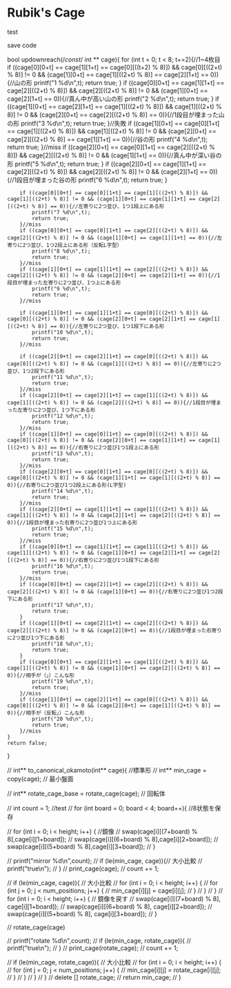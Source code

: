 # Rubik's Cage

test

save code

bool updownreach(/*const*/ int ** cage){
    for (int t = 0; t < 8; t+=2){//1~4枚目
        if ((cage[0][0+t] == cage[1][1+t] == cage[0][((t+2) % 8)]) && cage[0][((2+t) % 8)] != 0 && (cage[1][0+t] == cage[1][((2+t) % 8)] == cage[2][1+t] == 0)){//山の形
            printf("1 %d\n",t);
            return true;
        }
        if ((cage[0][0+t] == cage[1][1+t] == cage[2][((2+t) % 8)]) && cage[2][((2+t) % 8)] != 0 && (cage[1][0+t] == cage[2][1+t] == 0)){//真ん中が高い山の形
            printf("2 %d\n",t);
            return true;
        }
        if ((cage[1][0+t] == cage[2][1+t] == cage[1][((2+t) % 8)]) && cage[1][((2+t) % 8)] != 0 && (cage[2][0+t] == cage[2][((2+t) % 8)]  == 0)){//1段目が埋まった山の形
            printf("3 %d\n",t);
            return true;
        }//失敗
        if ((cage[1][0+t] == cage[0][1+t] == cage[1][((2+t) % 8)]) && cage[1][((2+t) % 8)] != 0 && (cage[2][0+t] == cage[2][((2+t) % 8)] == cage[1][1+t] == 0)){//谷の形
            printf("4 %d\n",t);
            return true;
        }//miss
        if ((cage[2][0+t] == cage[0][1+t] == cage[2][((2+t) % 8)]) && cage[2][((2+t) % 8)] != 0 && (cage[1][1+t] == 0)){//真ん中が深い谷の形
            printf("5 %d\n",t);
            return true;
        }
        if ((cage[2][0+t] == cage[1][1+t] == cage[2][((2+t) % 8)]) && cage[2][((2+t) % 8)] != 0 && (cage[2][1+t] == 0)){//1段目が埋まった谷の形
            printf("6 %d\n",t);
            return true;
        }

        if ((cage[0][0+t] == cage[0][1+t] == cage[1][((2+t) % 8)]) && cage[1][((2+t) % 8)] != 0 && (cage[1][0+t] == cage[1][1+t] == cage[2][((2+t) % 8)] == 0)){//左寄りに2つ並び、1つ1段上にある形
            printf("7 %d\n",t);
            return true;
        }//miss
        if ((cage[0][0+t] == cage[0][1+t] == cage[2][((2+t) % 8)]) && cage[2][((2+t) % 8)] != 0 && (cage[1][0+t] == cage[1][1+t] == 0)){//左寄りに2つ並び、1つ2段上にある形（反転L字型）
            printf("8 %d\n",t);
            return true;
        }//miss
        if ((cage[1][0+t] == cage[1][1+t] == cage[2][((2+t) % 8)]) && cage[2][((2+t) % 8)] != 0 && (cage[2][0+t] == cage[2][1+t] == 0)){//1段目が埋まった左寄りに2つ並び、1つ上にある形
            printf("9 %d\n",t);
            return true;
        }//miss

        if ((cage[1][0+t] == cage[1][1+t] == cage[0][((2+t) % 8)]) && cage[0][((2+t) % 8)] != 0 && (cage[2][0+t] == cage[2][1+t] == cage[1][((2+t) % 8)] == 0)){//左寄りに2つ並び、1つ1段下にある形
            printf("10 %d\n",t);
            return true;
        }//miss

        if ((cage[2][0+t] == cage[2][1+t] == cage[0][((2+t) % 8)]) && cage[0][((2+t) % 8)] != 0 && (cage[1][((2+t) % 8)] == 0)){//左寄りに2つ並び、1つ2段下にある形
            printf("11 %d\n",t);
            return true;
        }//miss
        if ((cage[2][0+t] == cage[2][1+t] == cage[1][((2+t) % 8)]) && cage[1][((2+t) % 8)] != 0 && (cage[2][((2+t) % 8)] == 0)){//1段目が埋まった左寄りに2つ並び、1つ下にある形
            printf("12 %d\n",t);
            return true;
        }//miss
        if ((cage[1][0+t] == cage[0][1+t] == cage[0][((2+t) % 8)]) && cage[0][((2+t) % 8)] != 0 && (cage[2][0+t] == cage[1][1+t] == cage[1][((2+t) % 8)] == 0)){//右寄りに2つ並び1つ1段上にある形
            printf("13 %d\n",t);
            return true;
        }//miss
        if ((cage[2][0+t] == cage[0][1+t] == cage[0][((2+t) % 8)]) && cage[0][((2+t) % 8)] != 0 && (cage[1][1+t] == cage[1][((2+t) % 8)] == 0)){//右寄りに2つ並び1つ2段上にある形(L字型)
            printf("14 %d\n",t);
            return true;
        }//miss
        if ((cage[2][0+t] == cage[1][1+t] == cage[1][((2+t) % 8)]) && cage[1][((2+t) % 8)] != 0 && (cage[2][1+t] == cage[2][((2+t) % 8)] == 0)){//1段目が埋まった右寄りに2つ並び1つ上にある形
            printf("15 %d\n",t);
            return true;
        }//miss
        if ((cage[0][0+t] == cage[1][1+t] == cage[1][((2+t) % 8)]) && cage[1][((2+t) % 8)] != 0 && (cage[1][0+t] == cage[2][1+t] == cage[2][((2+t) % 8)] == 0)){//右寄りに2つ並び1つ1段下にある形
            printf("16 %d\n",t);
            return true;
        }//miss
        if ((cage[0][0+t] == cage[2][1+t] == cage[2][((2+t) % 8)]) && cage[2][((2+t) % 8)] != 0 && (cage[1][0+t] == 0)){//右寄りに2つ並び1つ2段下にある形
            printf("17 %d\n",t);
            return true;
        }
        if ((cage[1][0+t] == cage[2][1+t] == cage[2][((2+t) % 8)]) && cage[2][((2+t) % 8)] != 0 && (cage[2][0+t] == 0)){//1段目が埋まった右寄りに2つ並び1つ下にある形
            printf("18 %d\n",t);
            return true;
        }
        if ((cage[0][0+t] == cage[2][1+t] == cage[1][((2+t) % 8)]) && cage[1][((2+t) % 8)] != 0 && (cage[1][0+t] == cage[2][((2+t) % 8)] == 0)){//相手が（」）こんな形
            printf("19 %d\n",t);
            return true;
        }//miss
        if ((cage[1][0+t] == cage[2][1+t] == cage[0][((2+t) % 8)]) && cage[0][((2+t) % 8)] != 0 && (cage[2][0+t] == cage[1][((2+t) % 8)] == 0)){//相手が（反転」）こんな形
            printf("20 %d\n",t);
            return true;
        }//miss
    }
    return false;
}


// int** to_canonical_okamoto(int** cage){ //標準形
//     int** min_cage = copy(cage); // 最小盤面

//     int** rotate_cage_base = rotate_cage(cage); // 回転体

//     int count = 1; //test
//     for (int board = 0; board < 4; board++){ //8状態を保存

//         for (int i = 0; i < height; i++) { //鏡像
//             swap(cage[i][(7+board) % 8],cage[i][1+board]);
//             swap(cage[i][(6+board) % 8],cage[i][2+board]);
//             swap(cage[i][(5+board) % 8],cage[i][3+board]);
//         }

//         printf("mirror %d\n",count);
//         if (le(min_cage, cage)){// 大小比較
//             printf("true\n");
//         }
//         print_cage(cage);
//         count += 1;

//         if (le(min_cage, cage)){ // 大小比較
//             for (int i = 0; i < height; i++) {
//                 for (int j = 0; j < num_positions; j++) {
//                     min_cage[i][j] = cage[i][j];
//                 }
//             }
//         }
//         for (int i = 0; i < height; i++) { // 鏡像を戻す
//             swap(cage[i][(7+board) % 8], cage[i][1+board]);
//             swap(cage[i][(6+board) % 8], cage[i][2+board]);
//             swap(cage[i][(5+board) % 8], cage[i][3+board]);
//         }

//         rotate_cage(cage)

//         printf("rotate %d\n",count);
//         if (le(min_cage, rotate_cage)){
//             printf("true\n");
//         }
//         print_cage(rotate_cage);
//         count += 1;

//         if (le(min_cage, rotate_cage)){ // 大小比較
//             for (int i = 0; i < height; i++) {
//                 for (int j = 0; j < num_positions; j++) {
//                     min_cage[i][j] = rotate_cage[i][j];
//                 }
//             }
//         }
//     }
//     delete [] rotate_cage;
//     return min_cage;
// }